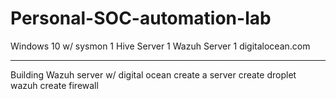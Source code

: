 # Personal-SOC-automation-lab

Windows 10 w/ sysmon
1 Hive Server 
1 Wazuh Server
1 digitalocean.com

___
Building Wazuh server w/ digital ocean
create a server 
create droplet wazuh 
create firewall 
